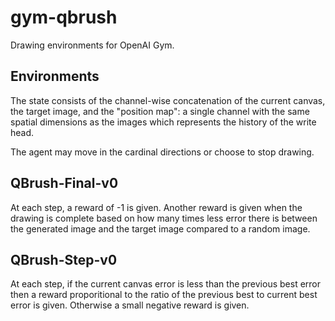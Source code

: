 gym-qbrush
==========
Drawing environments for OpenAI Gym.

Environments
------------
The state consists of the channel-wise concatenation of the current canvas,
the target image, and the "position map": a single channel with the same spatial dimensions as the images which represents the history of the write head.

The agent may move in the cardinal directions or choose to stop drawing.

QBrush-Final-v0
---------------
At each step, a reward of -1 is given. Another reward is given when the drawing
is complete based on how many times less error there is between the generated
image and the target image compared to a random image.

QBrush-Step-v0
---------------
At each step, if the current canvas error is less than the previous best error
then a reward proporitional to the ratio of the previous best to current best error
is given. Otherwise a small negative reward is given.
